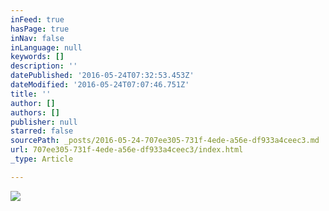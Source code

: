```yaml
---
inFeed: true
hasPage: true
inNav: false
inLanguage: null
keywords: []
description: ''
datePublished: '2016-05-24T07:32:53.453Z'
dateModified: '2016-05-24T07:07:46.751Z'
title: ''
author: []
authors: []
publisher: null
starred: false
sourcePath: _posts/2016-05-24-707ee305-731f-4ede-a56e-df933a4ceec3.md
url: 707ee305-731f-4ede-a56e-df933a4ceec3/index.html
_type: Article

---
```

![](https://the-grid-user-content.s3-us-west-2.amazonaws.com/8cb92340-b6f4-41b1-a420-3b3e25b309b8.jpg)